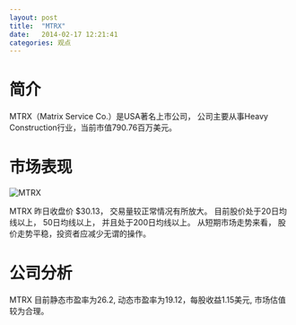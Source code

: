 ```yaml
---
layout: post
title:  "MTRX"
date:   2014-02-17 12:21:41
categories: 观点
---
```


# 简介
MTRX（Matrix Service Co.）是USA著名上市公司，
公司主要从事Heavy Construction行业，当前市值790.76百万美元。

# 市场表现

![MTRX](http://finviz.com/chart.ashx?t=MTRX&ty=c&ta=1&p=d&s=l)

MTRX 昨日收盘价 $30.13，
交易量较正常情况有所放大。
目前股价处于20日均线以上，
50日均线以上，
并且处于200日均线以上。
从短期市场走势来看，
股价走势平稳，投资者应减少无谓的操作。

# 公司分析
MTRX 目前静态市盈率为26.2, 动态市盈率为19.12，每股收益1.15美元,
市场估值较为合理。
